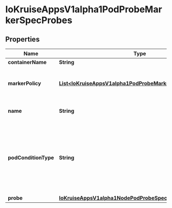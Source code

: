 
# IoKruiseAppsV1alpha1PodProbeMarkerSpecProbes

## Properties
Name | Type | Description | Notes
------------ | ------------- | ------------- | -------------
**containerName** | **String** | container name | 
**markerPolicy** | [**List&lt;IoKruiseAppsV1alpha1PodProbeMarkerSpecMarkerPolicy&gt;**](IoKruiseAppsV1alpha1PodProbeMarkerSpecMarkerPolicy.md) | According to the execution result of ContainerProbe, perform specific actions, such as: patch Pod labels, annotations, ReadinessGate Condition It cannot be null at the same time as PodConditionType. |  [optional]
**name** | **String** | probe name, unique within the Pod(Even between different containers, they cannot be the same) | 
**podConditionType** | **String** | If it is not empty, the Probe execution result will be recorded on the Pod condition. It cannot be null at the same time as MarkerPolicy. For example PodConditionType&#x3D;game.kruise.io/healthy, pod.status.condition.type &#x3D; game.kruise.io/healthy. When probe is Succeeded, pod.status.condition.status &#x3D; True. Otherwise, when the probe fails to execute, pod.status.condition.status &#x3D; False. |  [optional]
**probe** | [**IoKruiseAppsV1alpha1NodePodProbeSpecProbe**](IoKruiseAppsV1alpha1NodePodProbeSpecProbe.md) |  | 



